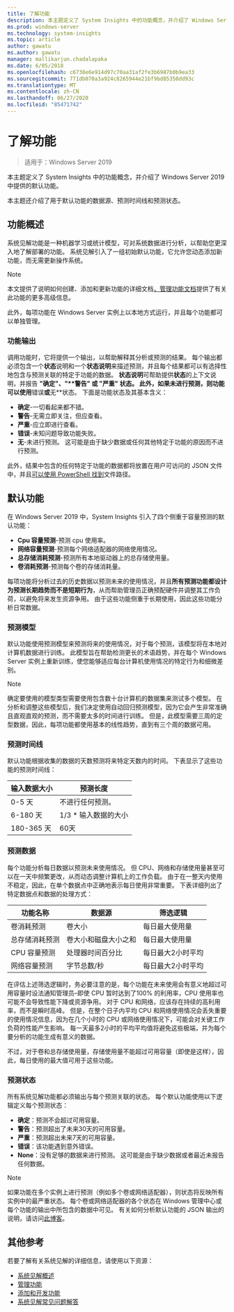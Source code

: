 ```yaml
---
title: 了解功能
description: 本主题定义了 System Insights 中的功能概念，并介绍了 Windows Server 2019 中提供的默认功能。
ms.prod: windows-server
ms.technology: system-insights
ms.topic: article
author: gawatu
ms.author: gawatu
manager: mallikarjun.chadalapaka
ms.date: 6/05/2018
ms.openlocfilehash: c6738e6e914d97c70aa31af2fe3b6987b0b9ea33
ms.sourcegitcommit: 771db070a3a924c8265944e21bf9bd85350dd93c
ms.translationtype: MT
ms.contentlocale: zh-CN
ms.lasthandoff: 06/27/2020
ms.locfileid: "85471742"
---
```

# <a name="understanding-capabilities"></a>了解功能

>适用于：Windows Server 2019

本主题定义了 System Insights 中的功能概念，并介绍了 Windows Server 2019 中提供的默认功能。

本主题还介绍了用于默认功能的数据源、预测时间线和预测状态。

## <a name="capability-overview"></a>功能概述
系统见解功能是一种机器学习或统计模型，可对系统数据进行分析，以帮助您更深入地了解部署的功能。 系统见解引入了一组初始默认功能，它允许您动态添加新功能，而无需更新操作系统。

>[!NOTE]
>本文提供了说明如何创建、添加和更新功能的详细文档[，](adding-and-developing-capabilities.md)[管理功能文档](managing-capabilities.md)提供了有关此功能的更多高级信息。

此外，每项功能在 Windows Server 实例上以本地方式运行，并且每个功能都可以单独管理。

### <a name="capability-outputs"></a>功能输出
调用功能时，它将提供一个输出，以帮助解释其分析或预测的结果。 每个输出都必须包含一个**状态**说明和一个**状态说明**来描述预测，并且每个结果都可以有选择性地包含与预测关联的特定于功能的数据。 **状态说明**可帮助提供**状态**的上下文说明，并报告 **"确定"、"****警告**" 或 "**严重**" 状态。 此外，如果未进行预测，则功能可以使用**错误**或**无**状态。 下面是功能状态及其基本含义：

- **确定**-一切看起来都不错。
- **警告**-无需立即关注，但应查看。
- **严重**-应立即进行查看。
- **错误**-未知问题导致功能失败。
- **无**-未进行预测。 这可能是由于缺少数据或任何其他特定于功能的原因而不进行预测。

此外，结果中包含的任何特定于功能的数据都将放置在用户可访问的 JSON 文件中，并且[可以使用 PowerShell 找到](https://docs.microsoft.com/windows-server/manage/system-insights/managing-capabilities#retrieving-capability-results)文件路径。

## <a name="default-capabilities"></a>默认功能
在 Windows Server 2019 中，System Insights 引入了四个侧重于容量预测的默认功能：

- **Cpu 容量预测**-预测 cpu 使用率。
- **网络容量预测**-预测每个网络适配器的网络使用情况。
- **总存储消耗预测**-预测所有本地驱动器上的总存储使用量。
- **卷消耗预测**-预测每个卷的存储消耗量。

每项功能将分析过去的历史数据以预测未来的使用情况，并且**所有预测功能都设计为预测长期趋势而不是短期行为**，从而帮助管理员正确预配硬件并调整其工作负荷，以避免将来发生资源争用。 由于这些功能侧重于长期使用，因此这些功能分析日常数据。

### <a name="forecasting-model"></a>预测模型
默认功能使用预测模型来预测将来的使用情况，对于每个预测，该模型将在本地对计算机数据进行训练。 此模型旨在帮助检测更长的术语趋势，并在每个 Windows Server 实例上重新训练，使您能够适应每台计算机使用情况的特定行为和细微差别。

>[!NOTE]
>确定要使用的模型类型需要使用包含数十台计算机的数据集来测试多个模型。 在分析和调整这些模型后，我们决定使用自动回归预测模型，因为它会产生非常准确且直观直观的预测，而不需要太多的时间进行训练。 但是，此模型需要三周的定型数据，因此，每项功能都使用基本的线性趋势，直到有三个周的数据可用。

### <a name="forecasting-timelines"></a>预测时间线
默认功能根据收集的数据的天数预测将来特定天数内的时间。 下表显示了这些功能的预测时间线：

| 输入数据大小 | 预测长度 |
| --------------- | --------------- |
| 0-5 天 | 不进行任何预测。 |
| 6-180 天 | 1/3 * 输入数据的大小 |
| 180-365 天 | 60天 |

### <a name="forecasting-data"></a>预测数据
每个功能分析每日数据以预测未来使用情况。 但 CPU、网络和存储使用量甚至可以在一天中频繁更改，从而动态调整计算机上的工作负载。 由于在一整天内使用不稳定，因此，在单个数据点中正确地表示每日使用非常重要。 下表详细列出了特定数据点和数据的处理方式：


| 功能名称 | 数据源 | 筛选逻辑 |
| --------------- | -------------- | ---------------- |
 卷消耗预测          | 卷大小                    | 每日最大使用量
 总存储消耗预测   | 卷大小和磁盘大小之和              | 每日最大使用量
 CPU 容量预测                | 处理器时间百分比  | 每日最大2小时平均
 网络容量预测         | 字节总数/秒         | 每日最大2小时平均

在评估上述筛选逻辑时，务必要注意的是，每个功能在未来使用会有意义地超过可用容量时设法通知管理员–即使 CPU 暂时达到了100% 的利用率，CPU 使用率也可能不会导致性能下降或资源争用。 对于 CPU 和网络，应该存在持续的高利用率，而不是瞬时高峰。 但是，在整个日子内平均 CPU 和网络使用情况会丢失重要的使用情况信息，因为在几个小时的 CPU 或网络使用情况下，可能会对关键工作负荷的性能产生影响。 每一天最多2小时的平均平均值将避免这些极端，并为每个要分析的功能生成有意义的数据。

不过，对于卷和总存储使用量，存储使用量不能超过可用容量（即使是这样），因此，每日使用的最大值可用于这些功能。

### <a name="forecasting-statuses"></a>预测状态
所有系统见解功能都必须输出与每个预测关联的状态。 每个默认功能使用以下逻辑定义每个预测状态：
- **确定**：预测不会超过可用容量。
- **警告**：预测超出了未来30天的可用容量。
- **严重**：预测超出未来7天的可用容量。
- **错误**：该功能遇到意外错误。
- **None**：没有足够的数据来进行预测。 这可能是由于缺少数据或者最近未报告任何数据。

>[!NOTE]
>如果功能在多个实例上进行预测（例如多个卷或网络适配器），则状态将反映所有实例中的最严重状态。 每个卷或网络适配器的各个状态在 Windows 管理中心或每个功能的输出中所包含的数据中可见。 有关如何分析默认功能的 JSON 输出的说明，请访问[此博客](https://aka.ms/systeminsights-mitigationscripts)。


## <a name="additional-references"></a>其他参考
若要了解有关系统见解的详细信息，请使用以下资源：

- [系统见解概述](overview.md)
- [管理功能](managing-capabilities.md)
- [添加和开发功能](adding-and-developing-capabilities.md)
- [系统见解常见问题解答](faq.md)
